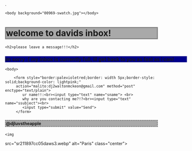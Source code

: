 <!DOCTYPE html>

<html>

<head> <link rel=“stylesheet” type=“text/css” href=“styles.css”>.

<title>davids inbox <3</title>

<head>

    <body background="00969-swatch.jpg"></body>

   
   

   <h1 style="border:grey;border: width 5px;border-style: solid;background-color: darkgray;"> welcome to davids inbox!</h1>

    
    <h2>please leave a message!!!</h2>

  
   <div id='page' style='width:600px'>
   <h3 style="border:grey;border:border-style solid;background-color: darkblue;">im sorry :[ my inbox is currently full, ill get back to you as fast as i can!</h3>
   </div>
   
    
    <body>
        
        <form style="border:palevioletred;border: width 5px;border-style: solid;background-color: lightpink;"
         action="malito:dj2waltonmckeon@gmail.com" method="post" enctype="text/plain">
            ur name!!:<br><input type="text" name="sname"> <br>
            why are you contacting me?!?<br><input type="text" name="ssubject"><br>
            <input type="submit" value="Send">
         </form>

   <h4 style="border:grey;border: width 5px;border-style: dotted;background-color: darkgray;">@djluvstheapple</h4>
   
 
    <img
   
   src="sr211897cc05daws3.webp" alt="Paris" class="center">
  

  </html>
 </body>


